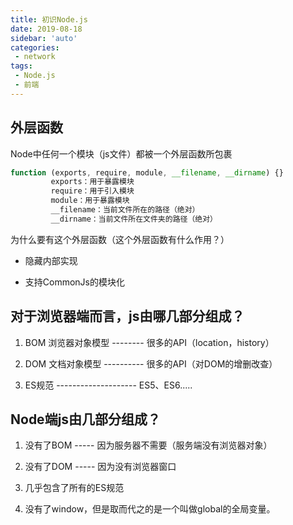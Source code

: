 ```yaml
---
title: 初识Node.js
date: 2019-08-18
sidebar: 'auto'
categories:
 - network
tags:
 - Node.js
 - 前端
---
```


##  外层函数

Node中任何一个模块（js文件）都被一个外层函数所包裹

```js
function (exports, require, module, __filename, __dirname) {}
         exports：用于暴露模块
         require：用于引入模块
         module：用于暴露模块
         __filename：当前文件所在的路径（绝对）
         __dirname：当前文件所在文件夹的路径（绝对）

```
为什么要有这个外层函数（这个外层函数有什么作用？）

- 隐藏内部实现 

- 支持CommonJs的模块化


##  对于浏览器端而言，js由哪几部分组成？

1.  BOM 浏览器对象模型 -------- 很多的API（location，history）

2.  DOM 文档对象模型 ---------- 很多的API（对DOM的增删改查）

3.  ES规范 -------------------- ES5、ES6.....

##  Node端js由几部分组成？

1.  没有了BOM -----  因为服务器不需要（服务端没有浏览器对象）

2.  没有了DOM -----  因为没有浏览器窗口

3.  几乎包含了所有的ES规范

4.  没有了window，但是取而代之的是一个叫做global的全局变量。
